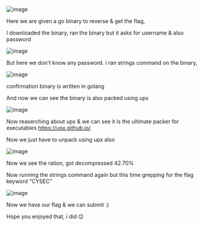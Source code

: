 ![image](https://user-images.githubusercontent.com/64267672/168320427-ee185a72-4b50-45e0-bc1a-6fc6463246c9.png)

Here we are given a go binary to reverse & get the flag,

I downloaded the binary, ran the binary but it asks for username & also password 

![image](https://user-images.githubusercontent.com/64267672/168320902-004ebea0-2407-4cc0-a45b-fef3b5901e48.png)
 
 But here we don't know any password. i ran strings command on the binary,
 
 ![image](https://user-images.githubusercontent.com/64267672/168322438-684e675b-c1e1-475a-ac2b-7aa459d4bbbb.png)

confirmation binary is written in golang

And now we can see the binary is also packed using upx 

![image](https://user-images.githubusercontent.com/64267672/168373834-c4c9febb-b5b0-4c4e-9808-5903316dbb76.png)

Now reaserching about upx & we can see it is the ultimate packer for executables https://upx.github.io/

Now we just have to unpack using upx also 

![image](https://user-images.githubusercontent.com/64267672/168374271-fdb5a586-e238-4ce6-bda0-97769ed0fc5a.png)

Now we see the ration, got decompressed 42.70% 

Now running the strings command again but this time grepping for the flag keyword "CYSEC" 

![image](https://user-images.githubusercontent.com/64267672/168374587-1105aa1d-574b-4d72-979a-e177a6a20219.png)


Now we have our flag & we can submit :)

Hope you enjoyed that, i did 😉
